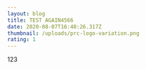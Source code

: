 ```yaml
---
layout: blog
title: TEST AGAIN4566
date: 2020-08-07T16:40:26.317Z
thumbnail: /uploads/prc-logo-variation.png
rating: 1
---
```

123